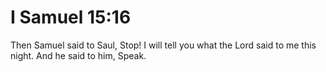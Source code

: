 # I Samuel 15:16

Then Samuel said to Saul, Stop! I will tell you what the Lord said to me this night. And he said to him, Speak.
